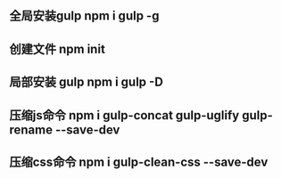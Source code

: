 ## 全局安装gulp npm i gulp -g
## 创建文件 npm init
## 局部安装 gulp npm i gulp -D

## 压缩js命令   npm i gulp-concat gulp-uglify gulp-rename --save-dev
## 压缩css命令 npm i gulp-clean-css --save-dev
